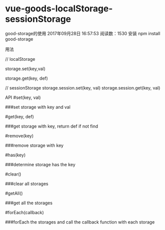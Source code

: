 # vue-goods-localStorage-sessionStorage

good-storage的使用
2017年09月28日 16:57:53
阅读数：1530
安装
npm install good-storage


用法

// localStorage

 storage.set(key,val) 

 storage.get(key, def)


 // sessionStorage
 storage.session.set(key, val)
 storage.session.get(key, val)



API
#set(key, val)

###set storage with key and val

#get(key, def)

###get storage with key, return def if not find

#remove(key)

###remove storage with key

#has(key)

###determine storage has the key

#clear()

###clear all storages

#getAll()

###get all the storages

#forEach(callback)
  
###forEach the storages and call the callback function with each storage


